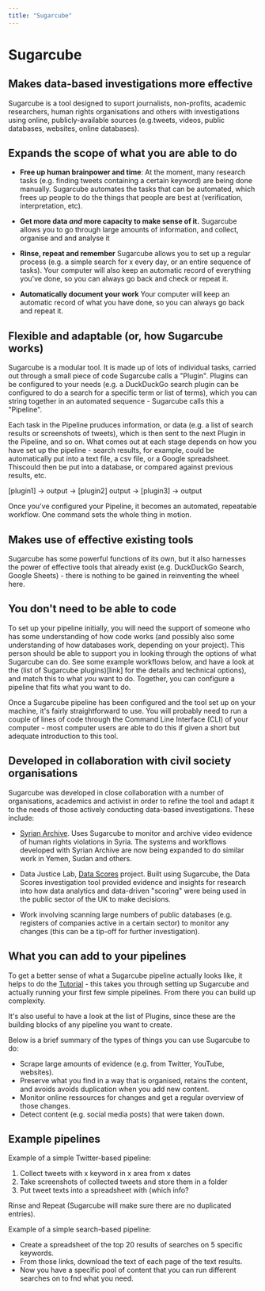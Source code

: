 ```yaml
---
title: "Sugarcube"
---
```


# Sugarcube

## Makes data-based investigations more effective

Sugarcube is a tool designed to suport journalists, non-profits, academic researchers, human rights organisations and others with investigations using online, publicly-available sources (e.g.tweets, videos, public databases, websites, online databases).

## Expands the scope of what you are able to do

- **Free up human brainpower and time**: At the moment, many research tasks (e.g. finding tweets containing a certain keyword) are being done manually. Sugarcube automates the tasks that can be automated, which frees up people to do the things that people are best at (verification, interpretation, etc).

- **Get more data _and_ more capacity to make sense of it.** Sugarcube allows you to go through large amounts of information, and collect, organise and and analyse it

- **Rinse, repeat and remember** Sugarcube allows you to set up a regular process (e.g. a simple search for x every day, or an entire sequence of tasks). Your computer will also keep an automatic record of everything you've done, so you can always go back and check or repeat it.

- **Automatically document your work** Your computer will keep an automatic record of what you have done, so you can always go back and repeat it.

## Flexible and adaptable (or, how Sugarcube works)

Sugarcube is a modular tool. It is made up of lots of individual tasks, carried out through a small piece of code Sugarcube calls a "Plugin". Plugins can be configured to your needs (e.g. a DuckDuckGo search plugin can be configured to do a search for a specific term or list of terms), which you can string together in an automated sequence - Sugarcube calls this a "Pipeline".

Each task in the Pipeline pruduces information, or data (e.g. a list of search results or screenshots of tweets), which is then sent to the next Plugin in the Pipeline, and so on. What comes out at each stage depends on how you have set up the pipeline - search results, for example, could be automatically put into a  text file, a csv file, or a Google spreadsheet. Thiscould then be put into a database, or compared against previous results, etc.

[plugin1] -> output -> [plugin2] output -> [plugin3] -> output

Once you've configured your Pipeline, it becomes an automated, repeatable workflow. One command sets the whole thing in motion.

## Makes use of effective existing tools

Sugarcube has some powerful functions of its own, but it also harnesses the power of effective tools that already exist (e.g. DuckDuckGo Search, Google Sheets) - there is nothing to be gained in reinventing the wheel here.


## You don't need to be able to code

To set up your pipeline initially, you will need the support of someone who has some understanding of how code works (and possibly also some understanding of how databases work, depending on your project). This person should be able to support you in looking through the options of what Sugarcube can do. See some example workflows below, and have a look at the (list of Sugarcube plugins)[link] for the details and technical options), and match this to what _you_ want to do. Together, you can configure a pipeline that fits what you want to do.

Once a Sugarcube pipeline has been configured and the tool set up on your machine, it's fairly straightforward to use. You will probably need to run a couple of lines of code through the Command Line Interface (CLI) of your computer - most computer users are able to do this if given a short but adequate introduction to this tool.

## Developed in collaboration with civil society organisations

Sugarcube was developed in close collaboration with a number of organisations, academics and activist in order to refine the tool and adapt it to the needs of those actively conducting data-based investigations. These include:

- [Syrian Archive](https://syrianarchive.org/en). Uses Sugarcube to monitor and archive video evidence of human rights violations in Syria. The systems and workflows developed with Syrian Archive are now being expanded to do similar work in Yemen, Sudan and others.

- Data Justice Lab, [Data Scores](https://data-scores.org/) project. Built using Sugarcube, the Data Scores investigation tool provided evidence and insights for research into how data analytics and data-driven "scoring" were being used in the public sector of the UK to make decisions.

- Work involving scanning large numbers of public databases (e.g. registers of companies active in a certain sector) to monitor any changes (this can be a tip-off for further investigation).


## What you can add to your pipelines

To get a better sense of what a Sugarcube pipeline actually looks like, it helps to do the <a href="/docs/tutorial">Tutorial</a> - this takes you through setting up Sugarcube and actually running your first few simple pipelines. From there you can build up complexity.

It's also useful to have a look at the list of Plugins, since these are the building blocks of any pipeline you want to create.

Below is a brief summary of the types of things you can use Sugarcube to do:

- Scrape large amounts of evidence (e.g. from Twitter, YouTube, websites).
- Preserve what you find in a way that is organised, retains the content, and avoids avoids duplication when you add new content.
- Monitor online ressources for changes and get a regular overview of those changes.
- Detect content (e.g. social media posts) that were taken down.

## Example pipelines

Example of a simple Twitter-based pipeline:

1. Collect tweets with x keyword in x area from x dates
2. Take screenshots of collected tweets and store them in a folder
3. Put tweet texts into a spreadsheet with (which info?

Rinse and Repeat (Sugarcube will make sure there are no duplicated entries).

Example of a simple search-based pipeline:

- Create a spreadsheet of the top 20 results of searches on 5 specific keywords.
- From those links, download the text of each page of the text results.
- Now you have a specific pool of content that you can run different searches on to fnd what you need.
